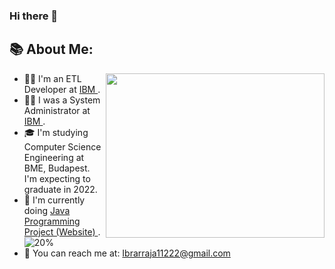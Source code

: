 ### Hi there 👋

## 📚 About Me:
<a href="https://github.com/IbrarShakoor/"><img align="right" width="350" height="263" src="https://github.com/SABERGLOW/SABERGLOW/blob/master/Misc/aboutme.gif"></a>
  - 👨‍💻 I'm an ETL Developer at <a href = "https://www.ibm.com/hu-en">IBM </a>.
  - 👨‍🏫 I was a System Administrator at <a href = "https://www.ibm.com/hu-en">IBM </a>.
  - 🎓 I'm studying Computer Science Engineering at BME, Budapest. I'm expecting to graduate in 2022.
  - 🎯 I'm currently doing <a href="https://github.com/IbrarShakoor/Online-Food-Webshop">  Java Programming Project (Website) </a>.![20%](https://progress-bar.dev/80)
  - 📧 You can reach me at: Ibrarraja11222@gmail.com
<p>&nbsp;</p>
